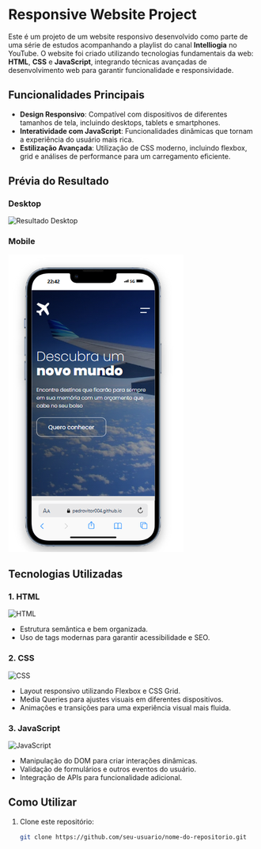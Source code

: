 # Responsive Website Project

Este é um projeto de um website responsivo desenvolvido como parte de uma série de estudos acompanhando a playlist do canal **Intelliogia** no YouTube. O website foi criado utilizando tecnologias fundamentais da web: **HTML**, **CSS** e **JavaScript**, integrando técnicas avançadas de desenvolvimento web para garantir funcionalidade e responsividade.

## Funcionalidades Principais

- **Design Responsivo**: Compatível com dispositivos de diferentes tamanhos de tela, incluindo desktops, tablets e smartphones.
- **Interatividade com JavaScript**: Funcionalidades dinâmicas que tornam a experiência do usuário mais rica.
- **Estilização Avançada**: Utilização de CSS moderno, incluindo flexbox, grid e análises de performance para um carregamento eficiente.

## Prévia do Resultado

### Desktop
![Resultado Desktop]()

### Mobile
![Resultado Mobile](resultado-mobile.png)

## Tecnologias Utilizadas

### 1. HTML
<img src="https://cdn.jsdelivr.net/gh/devicons/devicon/icons/html5/html5-original.svg" alt="HTML" width="50" height="50" />

- Estrutura semântica e bem organizada.
- Uso de tags modernas para garantir acessibilidade e SEO.

### 2. CSS
<img src="https://cdn.jsdelivr.net/gh/devicons/devicon/icons/css3/css3-original.svg" alt="CSS" width="50" height="50" />

- Layout responsivo utilizando Flexbox e CSS Grid.
- Media Queries para ajustes visuais em diferentes dispositivos.
- Animações e transições para uma experiência visual mais fluida.

### 3. JavaScript
<img src="https://cdn.jsdelivr.net/gh/devicons/devicon/icons/javascript/javascript-original.svg" alt="JavaScript" width="50" height="50" />

- Manipulação do DOM para criar interações dinâmicas.
- Validação de formulários e outros eventos do usuário.
- Integração de APIs para funcionalidade adicional.

## Como Utilizar

1. Clone este repositório:
   ```bash
   git clone https://github.com/seu-usuario/nome-do-repositorio.git

